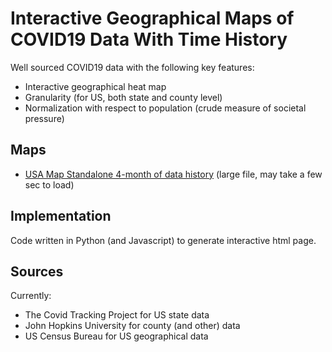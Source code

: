 # Interactive Geographical Maps of COVID19 Data With Time History

Well sourced COVID19 data with the following key features:

* Interactive geographical heat map
* Granularity (for US, both state and county level)
* Normalization with respect to population (crude measure of societal pressure)

## Maps
* [USA Map Standalone 4-month of data history](plots/map_4mon_standalone.html) (large file, may take a few sec to load)

## Implementation

Code written in Python (and Javascript) to generate interactive html page.

## Sources

Currently:

* The Covid Tracking Project for US state data
* John Hopkins University for county (and other) data
* US Census Bureau for US geographical data
